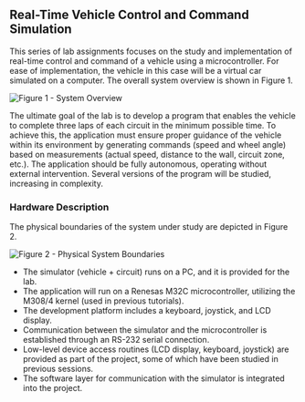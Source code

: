 ## Real-Time Vehicle Control and Command Simulation

This series of lab assignments focuses on the study and implementation of real-time control and command of a vehicle using a microcontroller. For ease of implementation, the vehicle in this case will be a virtual car simulated on a computer. The overall system overview is shown in Figure 1.

![Figure 1 - System Overview](https://github.com/ahmetkurklu/real-time-automated-vehicle-control/assets/24780090/9d47f7dd-6796-416b-95f3-6d267bde1208)

The ultimate goal of the lab is to develop a program that enables the vehicle to complete three laps of each circuit in the minimum possible time. To achieve this, the application must ensure proper guidance of the vehicle within its environment by generating commands (speed and wheel angle) based on measurements (actual speed, distance to the wall, circuit zone, etc.). The application should be fully autonomous, operating without external intervention. Several versions of the program will be studied, increasing in complexity.

### Hardware Description

The physical boundaries of the system under study are depicted in Figure 2.

![Figure 2 - Physical System Boundaries](https://github.com/ahmetkurklu/real-time-automated-vehicle-control/assets/24780090/c943fc5e-dee9-4e49-a5ac-c71c98fd3d70)

- The simulator (vehicle + circuit) runs on a PC, and it is provided for the lab.
- The application will run on a Renesas M32C microcontroller, utilizing the M308/4 kernel (used in previous tutorials).
- The development platform includes a keyboard, joystick, and LCD display.
- Communication between the simulator and the microcontroller is established through an RS-232 serial connection.
- Low-level device access routines (LCD display, keyboard, joystick) are provided as part of the project, some of which have been studied in previous sessions.
- The software layer for communication with the simulator is integrated into the project.



